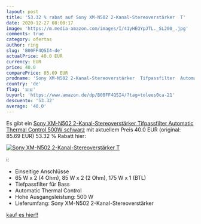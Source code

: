 ```yaml
---
layout: post
title: '53.32 % rabat auf Sony XM-N502 2-Kanal-Stereoverstärker  T'
date: 2020-12-27 08:00:17
image: 'https://m.media-amazon.com/images/I/41yHEQYpJTL._SL200_.jpg'
comments: true
category: ofertas
author: ring
slug: 'B00FF4QSI4-de'
actualPrice: 40.0 EUR
currency: EUR
price: 40.0
comparePrice: 85.69 EUR
prodname: 'Sony XM-N502 2-Kanal-Stereoverstärker  Tifpassfilter  Automatic Thermal Control  500W  schwarz'
country: 'de'
flag: '🇩🇪'
buyurl: 'https://www.amazon.de/dp/B00FF4QSI4/?tag=tolees0ca-21'
descuento: '53.32'
average: '40.0'
---
```


Es gibt ein [Sony XM-N502 2-Kanal-Stereoverstärker  Tifpassfilter  Automatic Thermal Control  500W  schwarz](https://www.amazon.de/dp/B00FF4QSI4/?tag=tolees0ca-21) mit aktuellem Preis 40.0 EUR (original: 85.69 EUR) 53.32 % Rabatt hier:

[![Sony XM-N502 2-Kanal-Stereoverstärker  T](https://m.media-amazon.com/images/I/41yHEQYpJTL._SL200_.jpg)](https://www.amazon.de/dp/B00FF4QSI4/?tag=tolees0ca-21)

ℹ️:

- Einseitige Anschlüsse
- 65 W x 2 (4 Ohm), 85 W x 2 (2 Ohm), 175 W x 1 (BTL)
- Tiefpassfilter für Bass
- Automatic Thermal Control
- Hohe Ausgangsleistung: 500 W
- Lieferumfang: Sony XM-N502 2-Kanal-Stereoverstärker

[kauf es hier!!](https://www.amazon.de/dp/B00FF4QSI4/?tag=tolees0ca-21)
